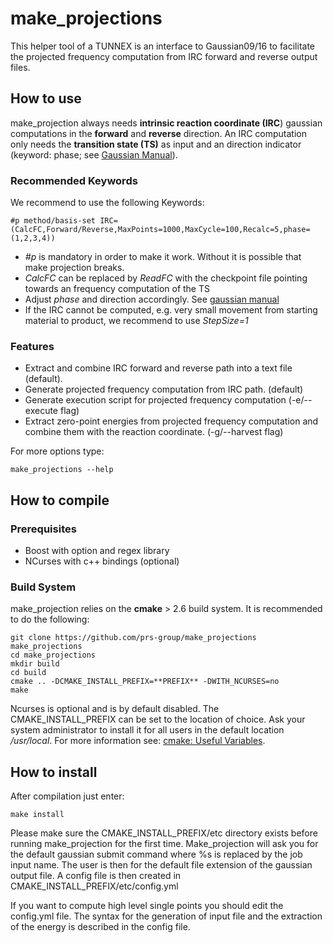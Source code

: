 # make_projections
This helper tool of a TUNNEX is an interface to Gaussian09/16 to facilitate the projected frequency computation from IRC forward and reverse output files.

## How to use

make_projection always needs **intrinsic reaction coordinate (IRC**) gaussian computations in the **forward** and **reverse** direction. An IRC computation only needs the **transition state (TS)** as input and an direction indicator (keyword: phase; see [Gaussian Manual](https://gaussian.com/irc)). 

### Recommended Keywords

We recommend to use the following Keywords:

```
#p method/basis-set IRC=(CalcFC,Forward/Reverse,MaxPoints=1000,MaxCycle=100,Recalc=5,phase=(1,2,3,4)) 
```

- *#p* is mandatory in order to make it work. Without it is possible that make projection breaks. 
- *CalcFC* can be replaced by *ReadFC* with the checkpoint file pointing towards an frequency computation of the TS
- Adjust *phase* and direction accordingly. See [gaussian manual](https://gaussian.com/irc)
- If the IRC cannot be computed, e.g. very small movement from starting material to product, we recommend to use *StepSize=1*

### Features ###

- Extract and combine IRC forward and reverse path into a text file (default).
- Generate projected frequency computation from IRC path. (default)
- Generate execution script for projected frequency computation (-e/--execute flag)
- Extract zero-point energies from projected frequency computation and combine them with the reaction coordinate. (-g/--harvest flag)
 
 For more options type:
 
 ```
 make_projections --help
 ```
 
## How to compile

### Prerequisites

- Boost with option and regex library
- NCurses with c++ bindings (optional)

### Build System

make_projection relies on the **cmake** > 2.6 build system. It is recommended to do the following:

```
git clone https://github.com/prs-group/make_projections make_projections
cd make_projections
mkdir build
cd build
cmake .. -DCMAKE_INSTALL_PREFIX=**PREFIX** -DWITH_NCURSES=no
make 
```

Ncurses is optional and is by default disabled. The CMAKE_INSTALL_PREFIX can be set to the location of choice. Ask your system administrator to install it for all users in the default location */usr/local*. For more information see: [cmake: Useful Variables](https://gitlab.kitware.com/cmake/community/wikis/doc/cmake/Useful-Variables). 

## How to install

After compilation just enter:

```
make install
```

Please make sure the CMAKE_INSTALL_PREFIX/etc directory exists before running make_projection for the first time. Make_projection will ask you for the default gaussian submit command where %s is replaced by the job input name. The user is then for the default file extension of the gaussian output file. A config file is then created in CMAKE_INSTALL_PREFIX/etc/config.yml

If you want to compute high level single points you should edit the config.yml file. The syntax for the generation of input file and the extraction of the energy is described in the config file.

## 
